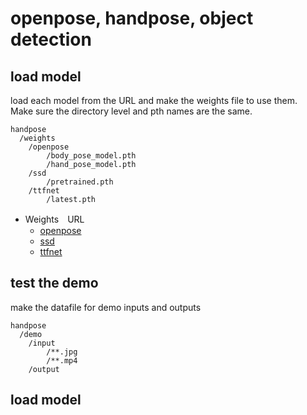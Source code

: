 # openpose, handpose, object detection  

## load model  

load each model from the URL and make the weights file to use them.  
Make sure the directory level and pth names are the same.

```
handpose  
  /weights 
    /openpose  
        /body_pose_model.pth
        /hand_pose_model.pth 
    /ssd
        /pretrained.pth
    /ttfnet 
        /latest.pth
```  


- Weights　URL
    - [openpose](https://www.dropbox.com/sh/7xbup2qsn7vvjxo/AABWFksdlgOMXR_r5v3RwKRYa?dl=0)
    - [ssd](https://s3.amazonaws.com/amdegroot-models/ssd300_mAP_77.43_v2.pth)  
    - [ttfnet]()



## test the demo  

make the datafile for demo inputs and outputs  

``` 
handpose  
  /demo  
    /input  
        /**.jpg  
        /**.mp4  
    /output  
```  

## load model